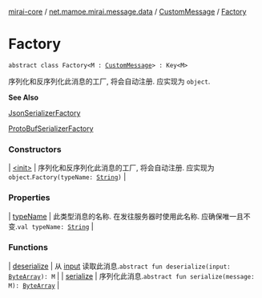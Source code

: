 [mirai-core](../../../index.md) / [net.mamoe.mirai.message.data](../../index.md) / [CustomMessage](../index.md) / [Factory](./index.md)

# Factory

`abstract class Factory<M : `[`CustomMessage`](../index.md)`> : Key<M>`

序列化和反序列化此消息的工厂, 将会自动注册.
应实现为 `object`.

**See Also**

[JsonSerializerFactory](../-json-serializer-factory/index.md)

[ProtoBufSerializerFactory](../-proto-buf-serializer-factory/index.md)

### Constructors

| [&lt;init&gt;](-init-.md) | 序列化和反序列化此消息的工厂, 将会自动注册. 应实现为 `object`.`Factory(typeName: `[`String`](https://kotlinlang.org/api/latest/jvm/stdlib/kotlin/-string/index.html)`)` |

### Properties

| [typeName](type-name.md) | 此类型消息的名称. 在发往服务器时使用此名称. 应确保唯一且不变.`val typeName: `[`String`](https://kotlinlang.org/api/latest/jvm/stdlib/kotlin/-string/index.html) |

### Functions

| [deserialize](deserialize.md) | 从 [input](deserialize.md#net.mamoe.mirai.message.data.CustomMessage.Factory$deserialize(kotlin.ByteArray)/input) 读取此消息.`abstract fun deserialize(input: `[`ByteArray`](https://kotlinlang.org/api/latest/jvm/stdlib/kotlin/-byte-array/index.html)`): M` |
| [serialize](serialize.md) | 序列化此消息.`abstract fun serialize(message: M): `[`ByteArray`](https://kotlinlang.org/api/latest/jvm/stdlib/kotlin/-byte-array/index.html) |

